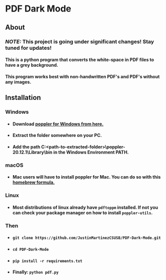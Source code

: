 # PDF Dark Mode

## About 

### _*NOTE:*_ This project is going under significant changes! Stay tuned for updates!

#### This is a python program that converts the white-space in PDF files to have a grey background.
#### This program works best with non-handwritten PDF's and PDF's without any images.

## Installation 
### Windows
- #### Download [poppler for Windows from here.](https://github.com/oschwartz10612/poppler-windows/releases/tag/v20.12.1-data)
- #### Extract the folder somewhere on your PC. 
- #### Add the path C:\<path-to-extracted-folder>\poppler-20.12.1\Library\bin in the Windows Environment PATH. 

### macOS
* #### Mac users will have to install poppler for Mac. You can do so with this [homebrew formula.](https://formulae.brew.sh/formula/poppler)

### Linux
* #### Most distributions of linux already have ```pdftoppm``` installed. If not you can check your package manager on how to install ```poppler-utils```.

### Then
* #### ``` git clone https://github.com/JustinMartinezCSUSB/PDF-Dark-Mode.git ```
* #### ``` cd PDF-Dark-Mode ```
* #### ``` pip install -r requirements.txt ```
* #### Finally: ``` python pdf.py ```